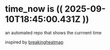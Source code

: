 # time_now is (( 2025-09-10T18:45:00.431Z ))

an automated repo that shows the currnent time

inspired by [breakingheatmap](https://github.com/breakingheatmap/breakingheatmap)